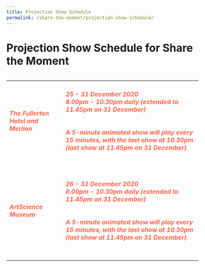 ```yaml
---
title: Projection Show Schedule
permalink: /share-the-moment/projection-show-schedule/
---
```


# Projection Show Schedule for Share the Moment

<table class="table-v">
<table style="width:100%">
    <tr>
    <td>
     <h5><font color="tomato"><b>The Fullerton Hotel and Merlion</b></font></h5>
     <br>
    </td>
    <td>
      <h5><font color="tomato">25 - 31 December 2020</font>
      <font color="tomato"><br>8.00pm - 10.30pm daily (extended to 11.45pm on 31 December)</font>
      <br>
      <br>
      <font color="tomato"><br>A 5-minute animated show will play every 15 minutes, with the last show at 10.30pm (last show at 11.45pm on 31 December).</font></h5>
      <br>
<tr>
    <td>
     <h5><font color="tomato"><b>ArtScience Museum</b></font></h5>
     <br>
    </td>
    <td>
      <h5><font color="tomato">26 - 31 December 2020</font>
      <font color="tomato"><br>8.00pm - 10.30pm daily (extended to 11.45pm on 31 December)</font>
     <br>
      <br>
      <font color="tomato"><br>A 5-minute animated show will play every 15 minutes, with the last show at 10.30pm (last show at 11.45pm on 31 December).</font></h5>
      <br>
<tr>

